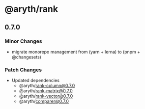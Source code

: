 # @aryth/rank

## 0.7.0

### Minor Changes

- migrate monorepo management from (yarn + lerna) to (pnpm + @changesets)

### Patch Changes

- Updated dependencies
  - @aryth/rank-column@0.7.0
  - @aryth/rank-matrix@0.7.0
  - @aryth/rank-vector@0.7.0
  - @aryth/comparer@0.7.0
